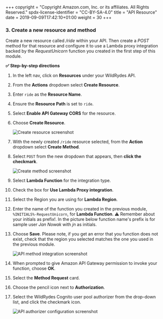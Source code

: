 +++
copyright = "Copyright Amazon.com, Inc. or its affiliates. All Rights Reserved."
spdx-license-identifier = "CC-BY-SA-4.0"
title = "API Resource"
date = 2019-09-09T17:42:10+01:00
weight = 30
+++

### 3. Create a new resource and method
Create a new resource called _/ride_ within your API. Then create a _POST_ method for that resource and configure it to use a Lambda proxy integration backed by the _RequestUnicorn_ function you created in the first step of this module.

**:white_check_mark: Step-by-step directions**

1. In the left nav, click on **Resources** under your WildRydes API.
1. From the **Actions** dropdown select **Create Resource**.
1. Enter `ride` as the **Resource Name**.
1. Ensure the **Resource Path** is set to `ride`.
1. Select **Enable API Gateway CORS** for the resource.
1. Choose **Create Resource**.

    ![Create resource screenshot](/aws-serverless-webapp-workshop/images/create-resource.png)

1. With the newly created `/ride` resource selected, from the **Action** dropdown select **Create Method**.
1. Select `POST` from the new dropdown that appears, then **click the checkmark**.

    ![Create method screenshot](/aws-serverless-webapp-workshop/images/create-method.png)
1. Select **Lambda Function** for the integration type.
1. Check the box for **Use Lambda Proxy integration**.
1. Select the Region you are using for **Lambda Region**.
1. Enter the name of the function you created in the previous module, `%INITIALS%-RequestUnicorn`, for **Lambda Function**. **:warning:** Remember about your initials as prefix!. In the picture below function name's prefix is for sample user *Jan Nowak* with *jn* as initials.
1. Choose **Save**. Please note, if you get an error that you function does not exist, check that the region you selected matches the one you used in the previous module.

    ![API method integration screenshot](/aws-serverless-webapp-workshop/images/api-integration-setup.png)

1. When prompted to give Amazon API Gateway permission to invoke your function, choose **OK**.
1. Select the **Method Request** card.
1. Choose the pencil icon next to **Authorization**.
1. Select the WildRydes Cognito user pool authorizer from the drop-down list, and click the checkmark icon.

    ![API authorizer configuration screenshot](/aws-serverless-webapp-workshop/images/api-authorizer.png)

